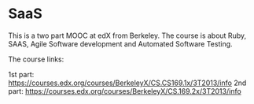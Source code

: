 SaaS
====

This is a two part MOOC at edX from Berkeley. The course is about Ruby, SAAS, Agile Software development and Automated Software Testing.

The course links:

1st part: https://courses.edx.org/courses/BerkeleyX/CS.CS169.1x/3T2013/info
2nd part: https://courses.edx.org/courses/BerkeleyX/CS.169.2x/3T2013/info
